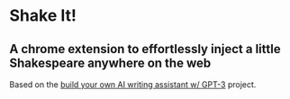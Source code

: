 # Shake It!
## A chrome extension to effortlessly inject a little Shakespeare anywhere on the web
Based on the [build your own AI writing assistant w/ GPT-3](https://buildspace.so/builds/ai-writer) project. 

